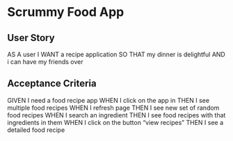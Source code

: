 # Scrummy Food App

## User Story

AS A user
I WANT a recipe application
SO THAT my dinner is delightful
AND i can have my friends over

## Acceptance Criteria

GIVEN I need a food recipe app
WHEN I click on the app in
THEN I see multiple food recipes
WHEN I refresh page 
THEN I see new set of random food recipes
WHEN I search an ingredient	
THEN I see food recipes with that ingredients	in them
WHEN I click on the button “view recipes”
THEN I see a detailed food recipe


